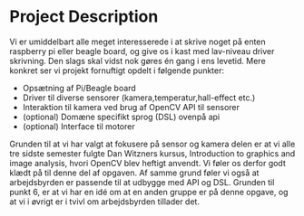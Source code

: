 # Project Description
Vi er umiddelbart alle meget interesserede i at skrive noget på enten
raspberry pi eller beagle board, og give os i kast med lav-niveau driver
skrivning. Den slags skal vidst nok gøres én gang i ens levetid. Mere
konkret ser vi projekt fornuftigt opdelt i følgende punkter: 
* Opsætning af Pi/Beagle board 
* Driver til diverse sensorer (kamera,temperatur,hall-effect
etc.) 
* Interaktion til kamera ved brug af OpenCV API til sensorer
* (optional) Domæne specifikt sprog (DSL) ovenpå api 
* (optional) Interface til motorer

Grunden til at vi har valgt at fokusere på sensor og kamera delen er at vi
alle tre sidste semester fulgte Dan Witzners kursus, Introduction to
graphics and image analysis, hvori OpenCV blev heftigt anvendt. Vi føler os
derfor godt klædt på til denne del af opgaven. Af samme grund føler vi
også at arbejdsbyrden er passende til at udbygge med API og DSL. Grunden til
punkt 6, er at vi har en idé om at en anden gruppe er på denne opgave, og at
vi i øvrigt er i tvivl om arbejdsbyrden tillader det. 

